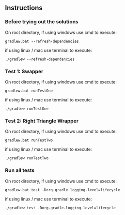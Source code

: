 ## Instructions

### Before trying out the solutions

On root directory, if using windows use cmd to execute:

`gradlew.bat --refresh-dependencies`

if using linux / mac use terminal to execute:

`./gradlew --refresh-dependencies`

### Test 1: Swapper

On root directory, if using windows use cmd to execute:

`gradlew.bat runTestOne`

if using linux / mac use terminal to execute:

`./gradlew runTestOne`

### Test 2: Right Triangle Wrapper

On root directory, if using windows use cmd to execute:

`gradlew.bat runTestTwo`

if using linux / mac use terminal to execute:

`./gradlew runTestTwo`

### Run all tests

On root directory, if using windows use cmd to execute:

`gradlew.bat test -Dorg.gradle.logging.level=lifecycle`

if using linux / mac use terminal to execute:

`./gradlew test -Dorg.gradle.logging.level=lifecycle`